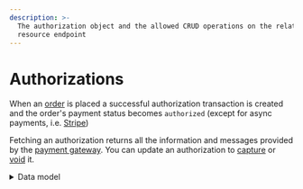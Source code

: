 ```yaml
---
description: >-
  The authorization object and the allowed CRUD operations on the related
  resource endpoint
---
```


# Authorizations

When an [order](../orders/) is placed a successful authorization transaction is created and the order's payment status becomes `authorized` (except for async payments, i.e. [Stripe](../stripe\_payments/))

Fetching an authorization returns all the information and messages provided by the [payment gateway](../payment\_gateways/). You can update an authorization to [capture](../captures/) or [void](../voids/) it.

<details>

<summary>Data model</summary>

Check the related [ER diagram](https://commercelayer.io/docs/data-model/orders-management) and explore the flowchart that illustrates how the authorization resource relates with the order and the transaction APIs.

</details>
